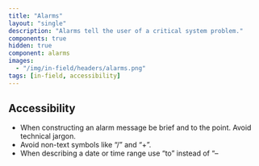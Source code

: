 ```yaml
---
title: "Alarms"
layout: "single"
description: "Alarms tell the user of a critical system problem."
components: true
hidden: true
component: alarms
images:
  - "/img/in-field/headers/alarms.png"
tags: [in-field, accessibility]
---
```


## Accessibility

- When constructing an alarm message be brief and to the point. Avoid technical jargon.
- Avoid non-text symbols like “/” and “+”.
- When describing a date or time range use “to” instead of “–
